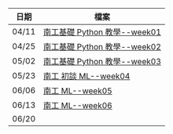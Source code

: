 | 日期  | 檔案                                                                                                                                                            |
| ----- | --------------------------------------------------------------------------------------------------------------------------------------------------------------- |
| 04/11 | [南工基礎 Python 教學--week01](./week01/南工基礎Python教學--week01.pdf)                                                                                         |
| 04/25 | [南工基礎 Python 教學--week02](./week02/南工基礎Python教學--week02.pdf)                                                                                         |
| 05/02 | [南工基礎 Python 教學--week03](https://colab.research.google.com/drive/1d50I507aXOCrNJUur4FxNP_Ud-oBN5Xm?usp=sharing)                                           |
| 05/23 | [南工 初談 ML--week04](https://docs.google.com/presentation/d/19CQn2ulBRshD11picGMtPIlDtIPpwrs-/edit?usp=sharing&ouid=102419528203770620407&rtpof=true&sd=true) |
| 06/06 | [南工 ML--week05](https://docs.google.com/presentation/d/1DpBxlhUq1QAD1DOqcahyKw835XLMCUpf/edit?usp=sharing&ouid=102419528203770620407&rtpof=true&sd=true)      |
| 06/13 | [南工 ML--week06](https://docs.google.com/presentation/d/1byzZ8MGEO7QDYSEYMoZaGrF9G-6_3k1v/edit?usp=sharing&ouid=102419528203770620407&rtpof=true&sd=true)      |
| 06/20 |                                                                                                                                                                 |
